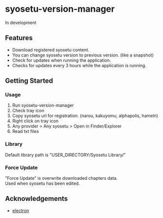 # syosetu-version-manager

In development

## Features

- Download registered syosetu content.
- You can change syosetu version to previous version. (like a snapshot)
- Check for updates when running the application.
- Checks for updates every 3 hours while the application is running.

## Getting Started

### Usage

1. Run syosetu-version-manager
2. Check tray icon
3. Copy syosetu url for registration. (narou, kakuyomu, alphapolis, hameln)
4. Right click on tray icon
5. Any provider > Any syosetu > Open in Finder/Explorer
6. Read txt files

### Library

Default library path is "USER_DIRECTORY/Syosetu Library/"

### Force Update

"Force Update" is overwrite downloaded chapters data.  
Used when syosetu has been edited.  

## Acknowledgements

- [electron](https://www.electronjs.org/)